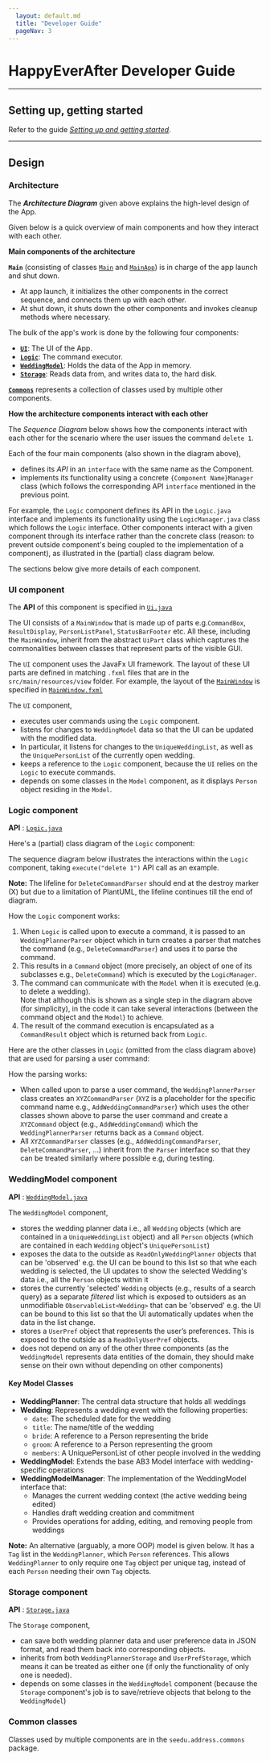```yaml
---
  layout: default.md
  title: "Developer Guide"
  pageNav: 3
---
```


# HappyEverAfter Developer Guide

<!-- * Table of Contents -->
<page-nav-print />

---

<!-- ## **Acknowledgements**

_{ list here sources of all reused/adapted ideas, code, documentation, and third-party libraries -- include links to the original source as well }_

--- -->

## **Setting up, getting started**

Refer to the guide [_Setting up and getting started_](SettingUp.md).

---

## **Design**

### Architecture

<puml src="diagrams/ArchitectureDiagram.puml" width="280" />

The **_Architecture Diagram_** given above explains the high-level design of the App.

Given below is a quick overview of main components and how they interact with each other.

**Main components of the architecture**

**`Main`** (consisting of classes [`Main`](https://github.com/AY2425S2-CS2103T-W09-4/tp/blob/master/src/main/java/seedu/address/Main.java) and [`MainApp`](https://github.com/AY2425S2-CS2103T-W09-4/tp/blob/master/src/main/java/seedu/address/MainApp.java)) is in charge of the app launch and shut down.

- At app launch, it initializes the other components in the correct sequence, and connects them up with each other.
- At shut down, it shuts down the other components and invokes cleanup methods where necessary.

The bulk of the app's work is done by the following four components:

- [**`UI`**](#ui-component): The UI of the App.
- [**`Logic`**](#logic-component): The command executor.
- [**`WeddingModel`**](#weddingmodel-component): Holds the data of the App in memory.
- [**`Storage`**](#storage-component): Reads data from, and writes data to, the hard disk.

[**`Commons`**](#common-classes) represents a collection of classes used by multiple other components.

**How the architecture components interact with each other**

The _Sequence Diagram_ below shows how the components interact with each other for the scenario where the user issues the command `delete 1`.

<puml src="diagrams/ArchitectureSequenceDiagram.puml" width="574" />

Each of the four main components (also shown in the diagram above),

- defines its _API_ in an `interface` with the same name as the Component.
- implements its functionality using a concrete `{Component Name}Manager` class (which follows the corresponding API `interface` mentioned in the previous point.

For example, the `Logic` component defines its API in the `Logic.java` interface and implements its functionality using the `LogicManager.java` class which follows the `Logic` interface. Other components interact with a given component through its interface rather than the concrete class (reason: to prevent outside component's being coupled to the implementation of a component), as illustrated in the (partial) class diagram below.

<puml src="diagrams/ComponentManagers.puml" width="300" />

The sections below give more details of each component.

### UI component

The **API** of this component is specified in [`Ui.java`](https://github.com/AY2425S2-CS2103T-W09-4/tp/tree/master/src/main/java/seedu/address/ui)

<puml src="diagrams/UiClassDiagram.puml" alt="Structure of the UI Component"/>

The UI consists of a `MainWindow` that is made up of parts e.g.`CommandBox`, `ResultDisplay`, `PersonListPanel`, `StatusBarFooter` etc. All these, including the `MainWindow`, inherit from the abstract `UiPart` class which captures the commonalities between classes that represent parts of the visible GUI.

The `UI` component uses the JavaFx UI framework. The layout of these UI parts are defined in matching `.fxml` files that are in the `src/main/resources/view` folder. For example, the layout of the [`MainWindow`](https://github.com/AY2425S2-CS2103T-W09-4/tp/blob/master/src/main/java/seedu/address/ui/MainWindow.java) is specified in [`MainWindow.fxml`](https://github.com/AY2425S2-CS2103T-W09-4/tp/blob/master/src/main/resources/view/MainWindow.fxml)

The `UI` component,

- executes user commands using the `Logic` component.
- listens for changes to `WeddingModel` data so that the UI can be updated with the modified data.
- In particular, it listens for changes to the `UniqueWeddingList`, as well as the `UniquePersonList` of
    the currently open wedding.
- keeps a reference to the `Logic` component, because the `UI` relies on the `Logic` to execute commands.
- depends on some classes in the `Model` component, as it displays `Person` object residing in the `Model`.

### Logic component

**API** : [`Logic.java`](https://github.com/AY2425S2-CS2103T-W09-4/tp/blob/master/src/main/java/seedu/address/logic/Logic.java)

Here's a (partial) class diagram of the `Logic` component:

<puml src="diagrams/LogicClassDiagram.puml" width="550"/>

The sequence diagram below illustrates the interactions within the `Logic` component, taking `execute("delete 1")` API call as an example.

<puml src="diagrams/DeleteSequenceDiagram.puml" alt="Interactions Inside the Logic Component for the `delete 1` Command" />

<box type="info" seamless>

**Note:** The lifeline for `DeleteCommandParser` should end at the destroy marker (X) but due to a limitation of PlantUML, the lifeline continues till the end of diagram.
</box>

How the `Logic` component works:

1. When `Logic` is called upon to execute a command, it is passed to an `WeddingPlannerParser` object which in turn creates a parser that matches the command (e.g., `DeleteCommandParser`) and uses it to parse the command.
1. This results in a `Command` object (more precisely, an object of one of its subclasses e.g., `DeleteCommand`) which is executed by the `LogicManager`.
1. The command can communicate with the `Model` when it is executed (e.g. to delete a wedding).<br>
   Note that although this is shown as a single step in the diagram above (for simplicity), in the code it can take several interactions (between the command object and the `Model`) to achieve.
1. The result of the command execution is encapsulated as a `CommandResult` object which is returned back from `Logic`.

Here are the other classes in `Logic` (omitted from the class diagram above) that are used for parsing a user command:

<puml src="diagrams/ParserClasses.puml" width="600"/>

How the parsing works:

- When called upon to parse a user command, the `WeddingPlannerParser` class creates an `XYZCommandParser` (`XYZ` is a placeholder for the specific command name e.g., `AddWeddingCommandParser`) which uses the other classes shown above to parse the user command and create a `XYZCommand` object (e.g., `AddWeddingCommand`) which the `WeddingPlannerParser` returns back as a `Command` object.
- All `XYZCommandParser` classes (e.g., `AddWeddingCommandParser`, `DeleteCommandParser`, ...) inherit from the `Parser` interface so that they can be treated similarly where possible e.g, during testing.

### WeddingModel component


**API** : [`WeddingModel.java`](https://github.com/AY2425S2-CS2103T-W09-4/tp/blob/master/src/main/java/seedu/address/model/WeddingModel.java)


<puml src="diagrams/ModelClassDiagram.puml" width="450" />

The `WeddingModel` component,

- stores the wedding planner data i.e., all `Wedding` objects (which are contained in a `UniqueWeddingList` object) and all `Person` objects (which are contained in each `Wedding` object's `UniquePersonList`)
- exposes the data to the outside as `ReadOnlyWeddingPlanner` objects that can be 'observed' e.g. the UI can be bound to this list so that whe each wedding is selected, the UI updates to show the selected Wedding's data i.e., all the `Person` objects within it
- stores the currently 'selected' `Wedding` objects (e.g., results of a search query) as a separate _filtered_ list which is exposed to outsiders as an unmodifiable `ObservableList<Wedding>` that can be 'observed' e.g. the UI can be bound to this list so that the UI automatically updates when the data in the list change.
- stores a `UserPref` object that represents the user’s preferences. This is exposed to the outside as a `ReadOnlyUserPref` objects.
- does not depend on any of the other three components (as the `WeddingModel` represents data entities of the domain, they should make sense on their own without depending on other components)

#### Key Model Classes

- **WeddingPlanner**: The central data structure that holds all weddings
- **Wedding**: Represents a wedding event with the following properties:
  - `date`: The scheduled date for the wedding
  - `title`: The name/title of the wedding
  - `bride`: A reference to a Person representing the bride
  - `groom`: A reference to a Person representing the groom
  - `members`: A UniquePersonList of other people involved in the wedding
- **WeddingModel**: Extends the base AB3 Model interface with wedding-specific operations
- **WeddingModelManager**: The implementation of the WeddingModel interface that:
  - Manages the current wedding context (the active wedding being edited)
  - Handles draft wedding creation and commitment
  - Provides operations for adding, editing, and removing people from weddings

<box type="info" seamless>

**Note:** An alternative (arguably, a more OOP) model is given below. It has a `Tag` list in the `WeddingPlanner`, which `Person` references. This allows `WeddingPlanner` to only require one `Tag` object per unique tag, instead of each `Person` needing their own `Tag` objects.<br>

<puml src="diagrams/BetterModelClassDiagram.puml" width="450" />

</box>

### Storage component

**API** : [`Storage.java`](https://github.com/AY2425S2-CS2103T-W09-4/tp/blob/master/src/main/java/seedu/address/storage/Storage.java)

<puml src="diagrams/StorageClassDiagram.puml" width="550" />

The `Storage` component,

- can save both wedding planner data and user preference data in JSON format, and read them back into corresponding objects.
- inherits from both `WeddingPlannerStorage` and `UserPrefStorage`, which means it can be treated as either one (if only the functionality of only one is needed).
- depends on some classes in the `WeddingModel` component (because the `Storage` component's job is to save/retrieve objects that belong to the `WeddingModel`)

### Common classes

Classes used by multiple components are in the `seedu.address.commons` package.

<!-----

 ## **Implementation**

This section describes some noteworthy details on how certain features are implemented.



## **Documentation, logging, testing, configuration, dev-ops**

- [Documentation guide](Documentation.md)
- [Testing guide](Testing.md)
- [Logging guide](Logging.md)
- [Configuration guide](Configuration.md)
- [DevOps guide](DevOps.md)

---

## **Appendix: Requirements**

### Product scope

**Target user profile**:


- Has a need to manage a significant number of contacts over a variety of different weddings
- Prefers desktop apps over other types
- Can type fast
- Prefers typing to mouse interactions
- Is reasonably comfortable using CLI apps


**Value proposition**: Allows the user to manage wedding tasks faster and more effectively than a typical mouse/GUI driven app or manually.

### User stories

Priorities: High (must have) - `* * *`, Medium (nice to have) - `* *`, Low (unlikely to have) - `*`

| Priority | As a …​                                    | I want to …​                                      | So that I can…​                                                           |
| -------- | ------------------------------------------ | ------------------------------------------------- | ------------------------------------------------------------------------- |
| `* * *`  | new user                                   | see usage instructions                            | refer to instructions when I forget how to use the App                    |
| `* * *`  | user                                       | create a new wedding folder with a unique name    | organize wedding details separately                                       |
| `* * *`  | user                                       | delete a wedding    | remove unwanted weddings                                       |
| `* * *`  | user                                       | open a wedding                        | manage its details                                                        |
| `* * *`  | user                                       | close an open wedding                             | open a different wedding                                                  |
| `* * *`  | user                                       | sort weddings by date                             | easily view upcoming weddings in chronological order and plan accordingly |
| `* * *`  | user                                       | add a new person’s contact details to a wedding   | track attendees and their information                                     |
| `* *`    | user                                       | find a person by name                             | quickly locate their details                                              |
| `*`      | user                                       | search using partial name matching                | find people even if I don’t remember their full name                      |
| `* *`    | user                                       | filter search results by guests, staff, or couple | narrow down results                                                       |
| `* * *`  | user                                       | delete a person from a wedding                    | remove incorrect or outdated entries                                      |
| `*`      | user                                       | be asked for confirmation before deletion         | avoid deleting someone by mistake                                         |
| `* *`    | user                                       | have my wedding data saved automatically          | avoid losing my progress                                                  |
| `* * *`  | user                                       | retrieve my saved data when restarting the app    | continue managing weddings from where I left off                          |
| `* * *`  | user                                       | have data persist even after closing the app      | ensure my information remains intact                                      |

### Use cases

(For all use cases below, the **System** is the `HappyEverAfter` and the **Actor** is the `user`, unless specified otherwise)

**Use case: Creating a new wedding**

**MSS**

1. User creates a new wedding
2. HappyEverAfter provides confirmation that the wedding has been created

    Use case ends.

**Extensions**

- 1a. There exists a wedding with the same name.

    1ai.HappyEverAfter shows an error message.

    Use case resumes at step 1.

    Use case ends.

- 1b. Wedding name provided is in an invalid format.

    1bi. HappyEverAfter shows an error message.

    Use case resumes at step 2.

**Use case: Adding a person to a wedding**

**MSS**

1. User requests to list weddings
2. HappyEverAfter shows a list of weddings
3. User opens the wedding they want
4. HappyEverAfter provides confirmation that the wedding has been opened
5. User adds contact information of person
6. HappyEverAfter acts the person to that wedding.

    Use case ends.

**Extensions**

- 2a. The list is empty.

    Use case ends.

- 5a. Contact information provided is in an invalid format.

    5ai. HappyEverAfter shows an error message.

    Use case resumes at step 2.

**Use case: Delete a person from a wedding**

**MSS**

1. User requests to list weddings
2. HappyEverAfter shows a list of weddings
3. User opens the wedding they want
4. HappyEverAfter provides confirmation that the wedding has been opened
5. User requests to list persons associated with that wedding
6. HappyEverAfter shows a list of persons
7. User requests to delete a specific person in the list
8. HappyEverAfter deletes the person

    Use case ends.

**Extensions**

- 2a. The list is empty.

    Use case ends.

- 5a. The list is empty.

    Use case ends.

- 7a. The given index is invalid.

  - 7a1. HappyEverAfter shows an error message.

        Use case resumes at step 6.

_{More to be added}_

### Non-Functional Requirements

1. Should work on any _mainstream OS_ as long as it has Java `17` or above installed.
2. Should be able to hold up to 1000 weddings without a noticeable sluggishness in performance for typical usage.
3. A user with above average typing speed for regular English text (i.e. not code, not system admin commands) should be able to accomplish most of the tasks faster using commands than using the mouse.
4. Data loss should not occur even in the event of an unexpected shutdown (e.g., GUI crash).
5. The system should be modular, allowing for easy addition or removal of features without affecting existing functionality.
6. All data should be stored locally on the user's device, and users should be able to access and modify their data without any delays caused by network connectivity.
7. The system should perform input validation and generate a response within 500 milliseconds for each user input to ensure a smooth and responsive user experience.


### Glossary

- **Mainstream OS**: Windows, Linux, Unix, MacOS
- **Client**: A couple or individual using the wedding planner’s services to organize their wedding
- **Vendor**: A service provider (e.g., caterers, florists, photographers) who collaborates with the wedding planner
- **Invitation**: A digital or physical wedding invitation managed and tracked within the system
- **Event Timeline**: A structured schedule outlining key wedding milestones and deadlines
- **Vendor Coordination**: The process of managing communication and contracts with wedding vendors
- **Reminder Notifications**: Automated alerts to keep planners on schedule with tasks
- **Error Message**: A message displayed when an invalid operation occurs

---

## **Appendix: Instructions for Manual Testing**

Given below are instructions to test the app manually.

<box type="info" seamless>

**Note:** These instructions provide a starting point for testers; testers are expected to perform additional _exploratory_ testing.

</box>

### Launch and Shutdown

1. **Initial Launch**

    1. **Prerequisites**: Ensure that Java 17 or above is installed on your computer.

    2. **Test Case**: Download the `happyeverafter.jar` file and place it in an empty folder.

        - **Execution**: Double-click the `happyeverafter.jar` file.

        - **Expected Outcome**: The GUI launches displaying a set of sample weddings. The window size may not be optimal.

2. **Saving Window Preferences**

    1. **Test Case**: Resize the application window to an optimal size and move it to a preferred location. Close the application.

        - **Execution**: Re-launch the application by double-clicking the `happyeverafter.jar` file.

        - **Expected Outcome**: The application window retains the most recent size and location.

3. **Exiting the Application**

    1. **Test Case**: Click the close button on the application window or enter the `exit` command in the command box.

        - **Expected Outcome**: The application shuts down gracefully without any error messages.

### Adding a Wedding

1. **Adding a Wedding to HappyEverAfter**

    1. **Prerequisites**: The application must be running.

    2. **Test Case**: Enter the command `new n/John & Mary d/09092027`.

        - **Expected Outcome**: A new wedding named "John & Mary" with the date 09 September 2027 is created. The application prompts for the contact details of the bride and groom.

    3. **Test Case**: Enter the command `new n/John & Mary`.

        - **Expected Outcome**: No wedding is created. An error message is displayed indicating the missing date parameter.

    4. **Test Case**: Enter the command `new n/John & Mary d/31-02-2027`.

        - **Expected Outcome**: No wedding is created. An error message is displayed indicating the invalid date format.

    5. **Other Incorrect `new` Commands to Try**:

        - `new`
        - `new n/John & Mary d/`
        - `new d/09092027`

        - **Expected Outcome**: Similar to previous cases, no wedding is created, and appropriate error messages are displayed.

### Managing Weddings

1. **Listing All Weddings**

    1. **Prerequisites**: At least one wedding has been added to the application.

    2. **Test Case**: Enter the command `list`.

        - **Expected Outcome**: A list of all weddings is displayed, showing their names and dates.

2. **Sorting Weddings by Date**

    1. **Prerequisites**: Multiple weddings with different dates have been added.

    2. **Test Case**: Enter the command `sort`.

        - **Expected Outcome**: The list of weddings is sorted in ascending order by date.

3. **Deleting a Wedding**

    1. **Prerequisites**: At least one wedding exists in the application.

    2. **Test Case**: Enter the command `delete 1`.

        - **Expected Outcome**: The first wedding in the list is deleted. The list updates to reflect the change.

    3. **Test Case**: Enter the command `delete 0` or `delete` with an invalid index.

        - **Expected Outcome**: No wedding is deleted. An error message is displayed indicating the invalid index.

4. **Deleting All Weddings**

    1. **Prerequisites**: Multiple weddings exist in the application.

    2. **Test Case**: Enter the command `clear`.

        - **Expected Outcome**: All weddings are deleted from the application. The list becomes empty.

### Managing Members

1. **Adding a Person to a Wedding**

    1. **Prerequisites**: At least one wedding exists. The wedding is currently open in the application.

    2. **Test Case**: Enter the command `add n/Emily Tan p/91234567 e/emily@example.com r/Bride`.

        - **Expected Outcome**: A person named "Emily Tan" with the specified contact details and role "Bride" is added to the current wedding.

    3. **Test Case**: Enter the command `add n/Emily Tan p/91234567 e/emily@example.com`.

        - **Expected Outcome**: No person is added. An error message is displayed indicating the missing role parameter.

    4. **Other Incorrect `add` Commands to Try**:

        - `add n/Emily Tan e/emily@example.com r/Bride`
        - `add p/91234567 e/emily@example.com r/Bride`
        - `add n/Emily Tan p/91234567 r/Bride`

        - **Expected Outcome**: Similar to previous cases, no person is added, and appropriate error messages are displayed.

2. **Searching for Members of Weddings**

    1. **Prerequisites**: Multiple members have been added to the current wedding.

    2. **Test Case**: Enter the command `find Emily`.

        - **Expected Outcome**: A list of members whose names contain "Emily" is displayed.

    3. **Test Case**: Enter the command `find`.

        - **Expected Outcome**: No members are displayed. An error message is shown indicating the missing search keyword.

3. **Filtering Members by Tags**

    1. **Prerequisites**: Members have been tagged with specific labels (e.g., "family", "friend").

    2. **Test Case**: Enter the command `filter t/family`.

        - **Expected Outcome**: A list of members tagged with "family" is displayed.

    3. **Test Case**: Enter the command `filter t/unknown`.

        - **Expected Outcome**: No members are displayed. A message indicates that no members have the specified tag.

4. **Editing a Person**

    1. **Prerequisites**: At least one member exists in the current wedding.

    2. **Test Case**: Enter the command `edit 1 p/98765432`.

        - **Expected Outcome**: The phone number of the first member in the list is updated to "98765432".

    3. **Test Case**: Enter the command `edit 1`.

        - **Expected Outcome**: No changes are made. An error message is displayed indicating the missing fields to edit.

5. **Removing a Person**

    1. **Prerequisites**: At least one member exists in the current wedding.

    2. **Test Case**: Enter the command `remove 1`.

        - **Expected Outcome**: The first member in the list is removed from the wedding.

    3. **Test Case**: Enter the command `remove 0` or `remove` with an invalid index.

        - **Expected Outcome**: No member is removed and an appropriate error message is displayed.
 
### Saving Data

1. **Dealing with Missing/Corrupted Data Files**

    1. **Simulating a Missing Data File**:
    
        - **Execution**: Navigate to the application's data directory and delete the data file (i.e. data/weddingplanner.json).
        
        - **Test Case**: Launch the application after deleting the data file.
        
            - **Expected Outcome**: The application starts with an sample list of weddings. A new data file by the same name is created upon exiting the application.

    2. **Simulating a Corrupted Data File**:
    
        - **Execution**: Open the data file in a text editor and intentionally break its format (e.g., delete a brace, alter tags, insert random characters).
        
        - **Test Case**: Launch the application after corrupting the file.
        
            - **Expected Outcome**: The application detects the corrupted file and logs that as the datafile could not be loaded, a new and empty file has been created. 
            - User can then manually fix the crropted file or input their wedding details from scratch.

2. **Verifying Data Persistence After Application Restart**

    - **Prerequisites**: The application is running and at least one wedding has been added.

    - **Test Case**: Close the application and re-launch it.

        - **Expected Outcome**: All previously entered data (weddings, people, preferences) are correctly loaded and displayed.
